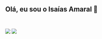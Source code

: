 ## Olá, eu sou o Isaías Amaral 👋

<div align="">
  <a href="https://github.com/isaias799">
</div>
  <div style="display: inline_block"><br>
</div>
  
  
  
  <a href = "mailto:isaiahmarinebiologist@gmail.com"><img src="https://img.shields.io/badge/-Gmail-%23333?style=for-the-badge&logo=gmail&logoColor=white" target="_blank"></a>
  <a href="https://www.linkedin.com/in/isaias-ara%C3%BAjo-1164a225a/" target="_blank"><img src="https://img.shields.io/badge/-LinkedIn-%230077B5?style=for-the-badge&logo=linkedin&logoColor=white" target="_blank"></a> 
  
</div>
